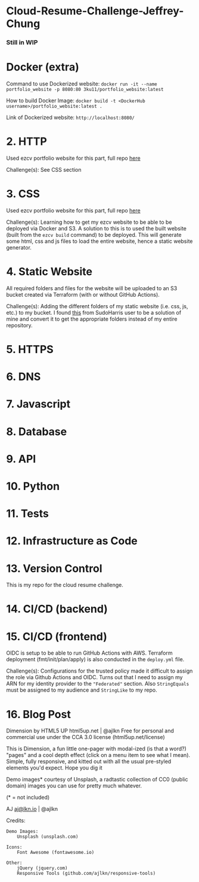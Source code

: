 # Cloud-Resume-Challenge-Jeffrey-Chung

<h3>Still in WIP</h3>

<h1>Docker (extra)</h1>

Command to use Dockerized website: `docker run -it --name portfolio_website -p 8080:80 3ku11/portfolio_website:latest`

How to build Docker Image: `docker build -t <DockerHub username>/portfolio_website:latest .`

Link of Dockerized website: `http://localhost:8080/`


<h1>2. HTTP </h1>

Used ezcv portfolio website for this part, full repo <a href="https://github.com/Jeffrey-Chung/personal_github_page" target="_blank">here</a>

Challenge(s): See CSS section

<h1>3. CSS </h1>

Used ezcv portfolio website for this part, full repo <a href="https://github.com/Jeffrey-Chung/personal_github_page" target="_blank">here</a>

Challenge(s): Learning how to get my ezcv website to be able to be deployed via Docker and S3. A solution to this is to used the built website (built from the `ezcv build` command) to be deployed. This will generate some html, css and js files to load the entire website, hence a static website generator. 

<h1> 4. Static Website </h1>

All required folders and files for the website will be uploaded to an S3 bucket created via Terraform (with or without GitHub Actions). 

Challenge(s): Adding the different folders of my static website (i.e. css, js, etc.) to my bucket. I found <a href="https://stackoverflow.com/questions/57456167/uploading-multiple-files-in-aws-s3-from-terraform" target="_blank">this</a> from SudoHarris user to be a solution of mine and convert it to get the appropriate folders instead of my entire repository.

<h1> 5. HTTPS </h1>

<h1> 6. DNS </h1>

<h1> 7. Javascript </h1>

<h1> 8. Database </h1>

<h1> 9. API </h1>

<h1> 10. Python </h1>

<h1> 11. Tests </h1>

<h1> 12. Infrastructure as Code </h1>

<h1> 13. Version Control </h1>

This is my repo for the cloud resume challenge.

<h1> 14. CI/CD (backend) </h1>

<h1> 15. CI/CD (frontend) </h1>

OIDC is setup to be able to run GitHub Actions with AWS. Terraform deployment (fmt/init/plan/apply) is also conducted in the `deploy.yml` file.

Challenge(s): Configurations for the trusted policy made it difficult to assign the role via Github Actions and OIDC. Turns out that I need to assign my ARN for my identity provider to the `"Federated"` section. Also `StringEquals` must be assigned to my audience and `StringLike` to my repo.

<h1> 16. Blog Post </h1>

Dimension by HTML5 UP
html5up.net | @ajlkn
Free for personal and commercial use under the CCA 3.0 license (html5up.net/license)


This is Dimension, a fun little one-pager with modal-ized (is that a word?) "pages"
and a cool depth effect (click on a menu item to see what I mean). Simple, fully
responsive, and kitted out with all the usual pre-styled elements you'd expect.
Hope you dig it 

Demo images* courtesy of Unsplash, a radtastic collection of CC0 (public domain) images
you can use for pretty much whatever.

(* = not included)

AJ
aj@lkn.io | @ajlkn


Credits:

	Demo Images:
		Unsplash (unsplash.com)

	Icons:
		Font Awesome (fontawesome.io)

	Other:
		jQuery (jquery.com)
		Responsive Tools (github.com/ajlkn/responsive-tools)
